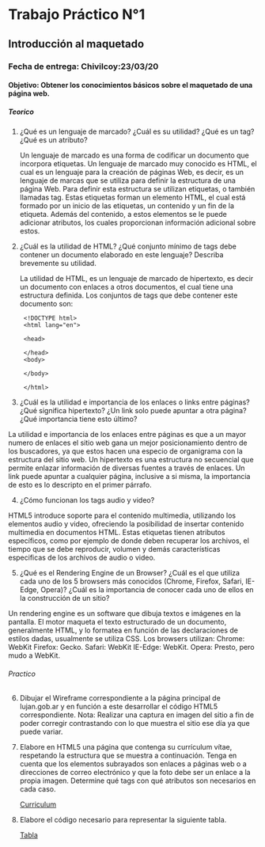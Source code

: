 <h1>Trabajo Práctico N°1</h1>
<h2>Introducción al maquetado</h2>

<h3>Fecha de entrega: Chivilcoy:23/03/20</h3>

<h4>Objetivo: Obtener los conocimientos básicos sobre el maquetado de una página web.</h4>

<h5>Teorico</h5>

1. ¿Qué es un lenguaje de marcado? ¿Cuál es su utilidad? ¿Qué es un tag? ¿Qué es un atributo?
    
    Un lenguaje de marcado es una forma de codificar un documento que incorpora etiquetas. Un lenguaje de marcado muy conocido es HTML, el cual es un lenguaje para la creación de páginas Web, es decir, es un lenguaje de marcas que se utiliza para definir la estructura de una página Web. Para definir esta estructura se utilizan etiquetas, o también llamadas tag. Estas etiquetas forman un elemento HTML, el cual está formado por un inicio de las etiquetas, un contenido y un fin de la etiqueta. Además del contenido, a estos elementos se le puede adicionar atributos, los cuales proporcionan información adicional sobre estos.
	

2. ¿Cuál es la utilidad de HTML? ¿Qué conjunto mínimo de tags debe contener un documento elaborado en este     lenguaje? Describa brevemente su utilidad.

	La utilidad de HTML, es un lenguaje de marcado de hipertexto, es decir un documento con enlaces a otros documentos, el cual tiene una estructura definida. Los conjuntos de tags que debe contener este documento son:

        <!DOCTYPE html>
        <html lang="en">

        <head>

        </head>
        <body>

        </body>

        </html>

3. ¿Cuál es la utilidad e importancia de los enlaces o links entre páginas? ¿Qué significa hipertexto? ¿Un link solo puede apuntar a otra página? ¿Qué importancia tiene esto último?

La utilidad e importancia de los enlaces entre páginas es que a un mayor numero de enlaces el sitio web gana un mejor posicionamiento dentro de los buscadores, ya que estos hacen una especio de organigrama con la estructura del sitio web.
Un hipertexto es una estructura no secuencial que permite enlazar información de diversas fuentes a través de enlaces.
Un link puede apuntar a cualquier página, inclusive a si misma, la importancia de esto es lo descripto en el primer párrafo.

4. ¿Cómo funcionan los tags audio y video?

HTML5 introduce soporte para el contenido multimedia, utilizando los elementos audio y video, ofreciendo la posibilidad de insertar contenido multimedia en documentos HTML. Estas etiquetas tienen atributos específicos, como por ejemplo de donde deben recuperar los archivos, el tiempo que se debe reproducir, volumen y demás características especificas de los archivos de audio o video. 

5. ¿Qué es el Rendering Engine de un Browser? ¿Cuál es el que utiliza cada uno de los 5 browsers más conocidos (Chrome, Firefox, Safari, IE-Edge, Opera)? ¿Cuál es la importancia de conocer cada uno de ellos en la construcción de un sitio?

Un rendering engine es un software que dibuja textos e imágenes en la pantalla. El motor maqueta el texto estructurado de un documento, generalmente HTML, y lo formatea en función de las declaraciones de estilos dadas, usualmente se utiliza CSS.
Los browsers utilizan:
Chrome: WebKit
Firefox: Gecko.
Safari: WebKit
IE-Edge: WebKit.
Opera: Presto, pero mudo a WebKit.

<h6>Practico</h6>

6. Dibujar el Wireframe correspondiente a la página principal de lujan.gob.ar y en función a este
desarrollar el código HTML5 correspondiente.
    Nota: Realizar una captura en imagen del sitio a fin de poder corregir contrastando con lo que muestra el sitio ese día ya que puede variar.

7. Elabore en HTML5 una página que contenga su currículum vítae, respetando la estructura que se muestra a continuación. Tenga en cuenta que los elementos subrayados son enlaces a páginas web o a direcciones de correo electrónico y que la foto debe ser un enlace a la propia imagen. Determine qué tags con qué atributos son necesarios en cada caso.
   
    <a href="\CV\cv.html">Curriculum</a>
    

8. Elabore el código necesario para representar la siguiente tabla.
   
    <a href="\Tabla\tabla.html">Tabla</a>

